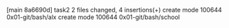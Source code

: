 [main 8a6690d] task2
 2 files changed, 4 insertions(+)
 create mode 100644 0x01-git/bash/alx
 create mode 100644 0x01-git/bash/school
